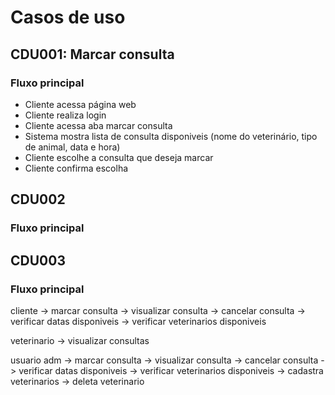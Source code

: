 # Casos de uso

## CDU001: Marcar consulta
### Fluxo principal
- Cliente acessa página web
- Cliente realiza login
- Cliente acessa aba marcar consulta
- Sistema mostra lista de consulta disponiveis (nome do veterinário, tipo de animal, data e hora)
- Cliente escolhe a consulta que deseja marcar
- Cliente confirma escolha

## CDU002

### Fluxo principal

## CDU003

### Fluxo principal

cliente -> marcar  consulta
	-> visualizar consulta
	-> cancelar consulta
	-> verificar datas disponiveis
	-> verificar veterinarios disponiveis 
	
veterinario -> visualizar consultas
	   
usuario adm -> marcar  consulta
            -> visualizar consulta
            -> cancelar consulta
            -> verificar datas disponiveis
	    -> verificar veterinarios disponiveis 
	-> cadastra veterinarios
	-> deleta veterinario
